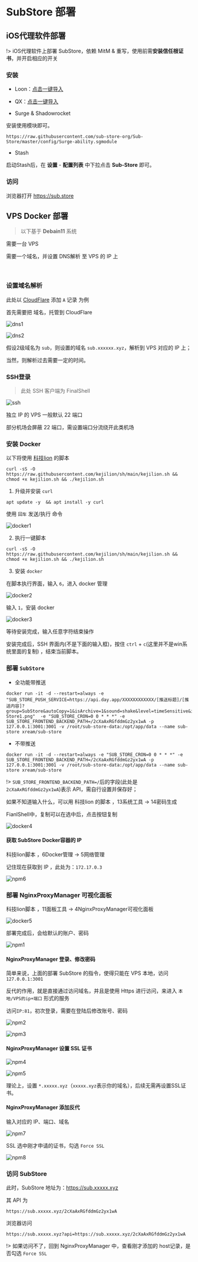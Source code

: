 # SubStore 部署

## iOS代理软件部署

!> iOS代理软件上部署 SubStore，依赖 MitM & 重写，使用前需**安装信任根证书**，并开启相应的开关

### 安装


- Loon：[点击一键导入](https://www.nsloon.com/openloon/import?plugin=https://raw.githubusercontent.com/sub-store-org/Sub-Store/master/config/Loon.plugin)


- QX：[点击一键导入](https://quantumult.app/x/open-app/add-resource?remote-resource=%7B%0A%20%20%22rewrite_remote%22%20%3A%20%5B%0A%20%20%20%20%22https%3A%2F%2Fmirror.ghproxy.com%2Fhttps%3A%2F%2Fraw.githubusercontent.com%2FPeng-YM%2FSub-Store%2Fmaster%2Fconfig%2FQX.snippet%2C%20tag%3DSub-Store%2C%20update-interval%3D172800%2C%20opt-parser%3Dfalse%2C%20enabled%3Dtrue%22%0A%20%20%5D%0A%7D)

- Surge & Shadowrocket

安装使用模块即可。

```
https://raw.githubusercontent.com/sub-store-org/Sub-Store/master/config/Surge-ability.sgmodule
```

- Stash

启动Stash后，在 **设置** - **配置列表** 中下拉点击 **Sub-Store** 即可。

  
### 访问

浏览器打开 https://sub.store 


## VPS Docker 部署

> 以下基于 **Debain11** 系统

需要一台 VPS

需要一个域名，并设置 DNS解析 至 VPS 的 IP 上

　
### 设置域名解析


此处以 [CloudFlare](https://dash.cloudflare.com/) 添加 `A` 记录 为例

首先需要把 域名，托管到 CloudFlare

![dns1](https://raw.githubusercontent.com/Repcz/Tool/X/SubStore/Photo/dns1.png)

![dns2](https://raw.githubusercontent.com/Repcz/Tool/X/SubStore/Photo/dns2.png)

假设2级域名为 `sub`，则设置的域名 `sub.xxxxxx.xyz`，解析到 VPS 对应的 IP 上；

当然，则解析过去需要一定的时间。

### SSH登录

> 此处 SSH 客户端为 FinalShell

![ssh](https://raw.githubusercontent.com/Repcz/Tool/X/SubStore/Photo/ssh.png)

独立 IP 的 VPS 一般默认 22 端口

部分机场会屏蔽 22 端口，需设置端口分流绕开此类机场

### 安装 Docker

以下将使用 [科技lion](https://kejilion.blogspot.com/2023/08/lionldnmp.html) 的脚本

```
curl -sS -O https://raw.githubusercontent.com/kejilion/sh/main/kejilion.sh && chmod +x kejilion.sh && ./kejilion.sh
```

1. 升级并安装 `curl`

```
apt update -y  && apt install -y curl
```

使用 `回车` 发送/执行 命令

![docker1](https://raw.githubusercontent.com/Repcz/Tool/X/SubStore/Photo/docker1.png)

2. 执行一键脚本


```
curl -sS -O https://raw.githubusercontent.com/kejilion/sh/main/kejilion.sh && chmod +x kejilion.sh && ./kejilion.sh
```

3. 安装 `docker`

在脚本执行界面，输入 `6`，进入 docker 管理

![docker2](https://raw.githubusercontent.com/Repcz/Tool/X/SubStore/Photo/docker2.png)

输入 `1`，安装 docker 

![docker3](https://raw.githubusercontent.com/Repcz/Tool/X/SubStore/Photo/docker3.png)


等待安装完成，输入任意字符结束操作

安装完成后，SSH 界面内(不是下面的输入框)，按住 `ctrl` + `c`(这里并不是win系统里面的复制) ，结束当前脚本。

### 部署 `SubStore`

- 全功能带推送

```
docker run -it -d --restart=always -e "SUB_STORE_PUSH_SERVICE=https://api.day.app/XXXXXXXXXXXX/[推送标题]/[推送内容]?group=SubStore&autoCopy=1&isArchive=1&sound=shake&level=timeSensitive&icon=https%3A%2F%2Fraw.githubusercontent.com%2F58xinian%2Ficon%2Fmaster%2FSub-Store1.png"  -e "SUB_STORE_CRON=0 0 * * *" -e SUB_STORE_FRONTEND_BACKEND_PATH=/2cXaAxRGfddmGz2yx1wA -p 127.0.0.1:3001:3001 -v /root/sub-store-data:/opt/app/data --name sub-store xream/sub-store
```

- 不带推送

```
docker run -it -d --restart=always -e "SUB_STORE_CRON=0 0 * * *" -e SUB_STORE_FRONTEND_BACKEND_PATH=/2cXaAxRGfddmGz2yx1wA -p 127.0.0.1:3001:3001 -v /root/sub-store-data:/opt/app/data --name sub-store xream/sub-store
```


!> `SUB_STORE_FRONTEND_BACKEND_PATH=/`后的字段(此处是`2cXaAxRGfddmGz2yx1wA`)表示 API，需自行设置并保存好；

如果不知道输入什么，可以用 科技lion 的脚本 ，13系统工具 → 14密码生成

FianlShell中，复制可以在选中后，点击按钮复制

![docker4](https://raw.githubusercontent.com/Repcz/Tool/X/SubStore/Photo/docker4.png)


#### 获取 SubStore Docker容器的 IP

科技lion脚本 ，6Docker管理 → 5网络管理

记住现在获取到 IP ，此处为：`172.17.0.3`

![npm6](https://raw.githubusercontent.com/Repcz/Tool/X/SubStore/Photo/npm6.png)


### 部署 NginxProxyManager 可视化面板

科技lion脚本 ，11面板工具 → 4NginxProxyManager可视化面板

![docker5](https://raw.githubusercontent.com/Repcz/Tool/X/SubStore/Photo/docker5.png)

部署完成后，会给默认的账户、密码

![npm1](https://raw.githubusercontent.com/Repcz/Tool/X/SubStore/Photo/npm1.png)


#### NginxProxyManager 登录、修改密码

简单来说，上面的部署 SubStore 的指令，使得只能在 VPS 本地，访问 `127.0.0.1:3001`

反代的作用，就是直接通过访问域名，并且是使用 Https 进行访问，来进入 `本地/VPS的ip+端口` 形式的服务

访问`IP:81`，初次登录，需要在登陆后修改账号、密码

![npm2](https://raw.githubusercontent.com/Repcz/Tool/X/SubStore/Photo/npm2.png)

![npm3](https://raw.githubusercontent.com/Repcz/Tool/X/SubStore/Photo/npm3.png)


#### NginxProxyManager 设置 SSL 证书

![npm4](https://raw.githubusercontent.com/Repcz/Tool/X/SubStore/Photo/npm4.png)

![npm5](https://raw.githubusercontent.com/Repcz/Tool/X/SubStore/Photo/npm5.png)

理论上，设置 `*.xxxxx.xyz`（`xxxxx.xyz`表示你的域名），后续无需再设置SSL证书。

#### NginxProxyManager 添加反代 

输入对应的 IP、端口、域名

![npm7](https://raw.githubusercontent.com/Repcz/Tool/X/SubStore/Photo/npm7.png)

SSL 选中刚才申请的证书，勾选 `Force SSL`

![npm8](https://raw.githubusercontent.com/Repcz/Tool/X/SubStore/Photo/npm8.png)

### 访问 SubStore

此时，SubStore 地址为：https://sub.xxxxx.xyz 

其 API 为 

```
https://sub.xxxxx.xyz/2cXaAxRGfddmGz2yx1wA 
```

浏览器访问 

```
https://sub.xxxxx.xyz?api=https://sub.xxxxx.xyz/2cXaAxRGfddmGz2yx1wA 
```


!> 如果访问不了，回到 NginxProxyManager 中，查看刚才添加的 host记录，是否勾选 `Force SSL`

